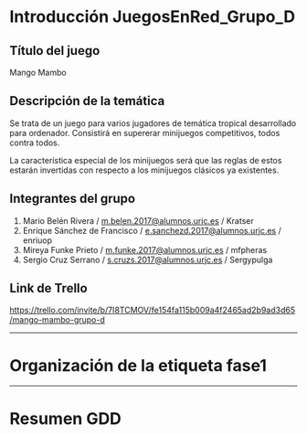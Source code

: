 # Introducción JuegosEnRed_Grupo_D

## **Título del juego**
Mango Mambo
  
## **Descripción de la temática**

Se trata de un juego para varios jugadores de temática tropical desarrollado para ordenador. Consistirá en supererar minijuegos competitivos, todos contra todos. 

La característica especial de los minijuegos será que las reglas de estos 
estarán invertidas con respecto a los minijuegos clásicos ya existentes.

## **Integrantes del grupo**
1. Mario Belén Rivera / m.belen.2017@alumnos.urjc.es / Kratser
2. Enrique Sánchez de Francisco / e.sanchezd.2017@alumnos.urjc.es / enriuop
3. Mireya Funke Prieto / m.funke.2017@alumnos.urjc.es / mfpheras
4. Sergio Cruz Serrano / s.cruzs.2017@alumnos.urjc.es / Sergypulga

## **Link de Trello**
https://trello.com/invite/b/7I8TCMOV/fe154fa115b009a4f2465ad2b9ad3d65/mango-mambo-grupo-d

* * *

# Organización de la etiqueta fase1

* * *

# Resumen GDD
